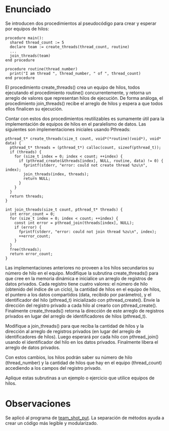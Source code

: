 # Enunciado
Se introducen dos procedimientos al pseudocódigo para crear y esperar por equipos de hilos:

```
procedure main():
  shared thread_count := 5
  declare team := create_threads(thread_count, routine)
  ...
  join_threads(team)
end procedure

procedure routine(thread_number)
  print("I am thread ", thread_number, " of ", thread_count)
end procedure
```
El procedimiento create_threads() crea un equipo de hilos, todos ejecutando el procedimiento routine() concurrentemente, y retorna un arreglo de valores que representan hilos de ejecución. De forma análoga, el procedimiento join_threads() recibe el arreglo de hilos y espera a que todos ellos finalicen su ejecución.

Contar con estos dos procedimientos reutilizables es sumamente útil para la implementación de equipos de hilos en el paralelismo de datos. Las siguientes son implementaciones iniciales usando Pthreads:
```
pthread_t* create_threads(size_t count, void*(*routine)(void*), void* data) {
  pthread_t* threads = (pthread_t*) calloc(count, sizeof(pthread_t));
  if (threads) {
    for (size_t index = 0; index < count; ++index) {
      if (pthread_create(&threads[index], NULL, routine, data) != 0) {
        fprintf(stderr, "error: could not create thread %zu\n", index);
        join_threads(index, threads);
        return NULL;
      }
    }
  }
  return threads;
}

int join_threads(size_t count, pthread_t* threads) {
  int error_count = 0;
  for (size_t index = 0; index < count; ++index) {
    const int error = pthread_join(threads[index], NULL);
    if (error) {
      fprintf(stderr, "error: could not join thread %zu\n", index);
      ++error_count;
    }
  }
  free(threads);
  return error_count;
}
```
Las implementaciones anteriores no proveen a los hilos secundarios su número de hilo en el equipo. Modifique la subrutina create_threads() para que cree en la memoria dinámica e inicialice un arreglo de registros de datos privados. Cada registro tiene cuatro valores: el número de hilo (obtenido del índice de un ciclo), la cantidad de hilos en el equipo de hilos, el puntero a los datos compartidos (data, recibido por parámetro), y el identificador del hilo (pthread_t) inicializado con pthread_create(). Envíe la dirección del registro privado a cada hilo al crearlo con pthread_create(). Finalmente create_threads() retorna la dirección de este arreglo de registros privados en lugar del arreglo de identificadores de hilos (pthread_t).

Modifique a join_threads() para que reciba la cantidad de hilos y la dirección al arreglo de registros privados (en lugar del arreglo de identificadores de hilos). Luego esperará por cada hilo con pthread_join() usando el identificador del hilo en los datos privados. Finalmente libera el arreglo de datos privados.

Con estos cambios, los hilos podrán saber su número de hilo (thread_number) y la cantidad de hilos que hay en el equipo (thread_count) accediendo a los campos del registro privado.

Aplique estas subrutinas a un ejemplo o ejercicio que utilice equipos de hilos.

# Observaciones

Se aplicó al programa de [team_shot_put](../team_shot_put/src/team_shot_put.c). La separación de métodos ayuda a crear un código más legible y modularizado.

